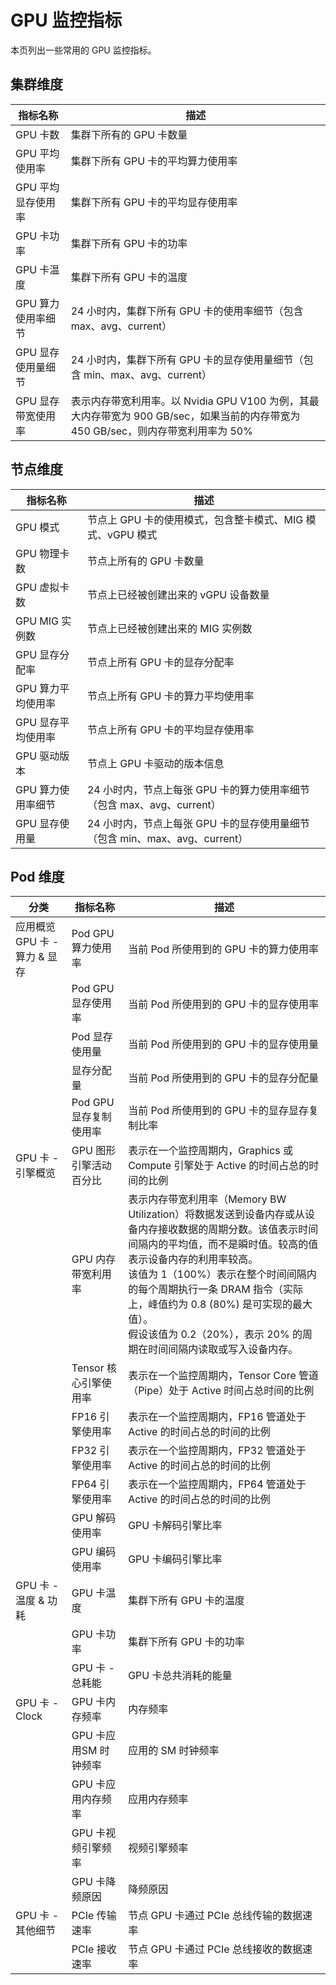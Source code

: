 # GPU 监控指标

本页列出一些常用的 GPU 监控指标。

## 集群维度

| 指标名称 | 描述 |
| ------- | ------ |
| GPU 卡数 | 集群下所有的 GPU 卡数量 |
| GPU 平均使用率 | 集群下所有 GPU 卡的平均算力使用率 |
| GPU 平均显存使用率 | 集群下所有 GPU 卡的平均显存使用率 |
| GPU 卡功率 | 集群下所有 GPU 卡的功率 |
| GPU 卡温度 | 集群下所有 GPU 卡的温度 |
| GPU 算力使用率细节 | 24 小时内，集群下所有 GPU 卡的使用率细节（包含 max、avg、current） |
| GPU 显存使用量细节 | 24 小时内，集群下所有 GPU 卡的显存使用量细节（包含 min、max、avg、current） |
| GPU 显存带宽使用率 | 表示内存带宽利用率。以 Nvidia GPU V100 为例，其最大内存带宽为 900 GB/sec，如果当前的内存带宽为 450 GB/sec，则内存带宽利用率为 50% |

## 节点维度

| 指标名称 | 描述 |
| ------- | --- |
| GPU 模式 | 节点上 GPU 卡的使用模式，包含整卡模式、MIG 模式、vGPU 模式 |
| GPU 物理卡数 | 节点上所有的 GPU 卡数量 |
| GPU 虚拟卡数 | 节点上已经被创建出来的 vGPU 设备数量 |
| GPU MIG 实例数 | 节点上已经被创建出来的 MIG 实例数 |
| GPU 显存分配率 | 节点上所有 GPU 卡的显存分配率 |
| GPU 算力平均使用率 | 节点上所有 GPU 卡的算力平均使用率 |
| GPU 显存平均使用率 | 节点上所有 GPU 卡的平均显存使用率 |
| GPU 驱动版本 | 节点上 GPU 卡驱动的版本信息 |
| GPU 算力使用率细节 | 24 小时内，节点上每张 GPU 卡的算力使用率细节（包含 max、avg、current） |
| GPU 显存使用量 | 24 小时内，节点上每张 GPU 卡的显存使用量细节（包含 min、max、avg、current） |

## Pod 维度

| 分类 | 指标名称 | 描述 |
| --- | ------- | ---- |
| 应用概览 GPU 卡 - 算力 & 显存 | Pod GPU 算力使用率 | 当前 Pod 所使用到的 GPU 卡的算力使用率 |
| | Pod GPU 显存使用率 | 当前 Pod 所使用到的 GPU 卡的显存使用率 |
| | Pod 显存使用量 | 当前 Pod 所使用到的 GPU 卡的显存使用量 |
| | 显存分配量 | 当前 Pod 所使用到的 GPU 卡的显存分配量 |
| | Pod GPU 显存复制使用率 | 当前 Pod 所使用到的 GPU 卡的显存显存复制比率 |
| GPU 卡 - 引擎概览 | GPU 图形引擎活动百分比 | 表示在一个监控周期内，Graphics 或 Compute 引擎处于 Active 的时间占总的时间的比例 |
| | GPU 内存带宽利用率 | 表示内存带宽利用率（Memory BW Utilization）将数据发送到设备内存或从设备内存接收数据的周期分数。该值表示时间间隔内的平均值，而不是瞬时值。较高的值表示设备内存的利用率较高。<br>该值为 1（100%）表示在整个时间间隔内的每个周期执行一条 DRAM 指令（实际上，峰值约为 0.8 (80%) 是可实现的最大值）。<br>假设该值为 0.2（20%），表示 20% 的周期在时间间隔内读取或写入设备内存。 |
| | Tensor 核心引擎使用率 | 表示在一个监控周期内，Tensor Core 管道（Pipe）处于 Active 时间占总时间的比例 |
| | FP16 引擎使用率 | 表示在一个监控周期内，FP16 管道处于 Active 的时间占总的时间的比例 |
| | FP32 引擎使用率 | 表示在一个监控周期内，FP32 管道处于 Active 的时间占总的时间的比例 |
| | FP64 引擎使用率 | 表示在一个监控周期内，FP64 管道处于 Active 的时间占总的时间的比例 |
| | GPU 解码使用率 | GPU 卡解码引擎比率 |
| | GPU 编码使用率 | GPU 卡编码引擎比率 |
| GPU 卡 - 温度 & 功耗 | GPU 卡温度 | 集群下所有 GPU 卡的温度 |
| | GPU 卡功率 | 集群下所有 GPU 卡的功率 |
| | GPU 卡 - 总耗能 | GPU 卡总共消耗的能量 |
| GPU 卡 - Clock | GPU 卡内存频率 | 内存频率 |
| | GPU 卡应用SM 时钟频率 | 应用的 SM 时钟频率 |
| | GPU 卡应用内存频率 | 应用内存频率 |
| | GPU 卡视频引擎频率 | 视频引擎频率 |
| | GPU 卡降频原因 | 降频原因 |
| GPU 卡 - 其他细节 | PCIe 传输速率 | 节点 GPU 卡通过 PCIe 总线传输的数据速率 |
| | PCIe 接收速率 | 节点 GPU 卡通过 PCIe 总线接收的数据速率 |
